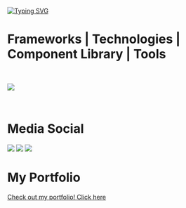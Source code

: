 [![Typing SVG](https://readme-typing-svg.demolab.com?font=Fira+Code&pause=1000&color=1DF734&center=true&vCenter=true&width=450&separator=%3C&lines=eat();+sleep();+code();+repeat();+)](https://git.io/typing-svg)

<h1>Frameworks | Technologies | Component Library | Tools</h1>
<div style="display: inline-block"> <br>
  <p >
  <a href="https://skillicons.dev">
    <img src="https://skillicons.dev/icons?i=nextjs,react,angular,nodejs,js,ts,tailwind,docker,mysql,figma,git" />
  </a>
</p>
</div> <br> <br>

<h1>Media Social</h1>

<div> 
  <a href="https://instagram.com/d0uglas_0203" target="_blank"><img src="https://img.shields.io/badge/-Instagram-%23E4405F?style=for-the-badge&logo=instagram&logoColor=white" target="_blank"></a>
  <a href = "mailto:douglasas410@gmail.com"><img src="https://img.shields.io/badge/-Gmail-%23333?style=for-the-badge&logo=gmail&logoColor=white" target="_blank"></a>
  <a href="https://www.linkedin.com/in/douglas-santos-813539234?lipi=urn%3Ali%3Apage%3Ad_flagship3_profile_view_base_contact_details%3BoMiL5NB5Qlyt1QbSV3iJ2w%3D%3D" target="_blank"><img src="https://img.shields.io/badge/-LinkedIn-%230077B5?style=for-the-badge&logo=linkedin&logoColor=white" target="_blank"></a> 
</div>

<h1>My Portfolio</h1>
<a href="https://douglas-santos-portfolio.netlify.app](https://douglas-santos-portfolio-2024.vercel.app" target="_blank">Check out my portfolio! Click here</a>
